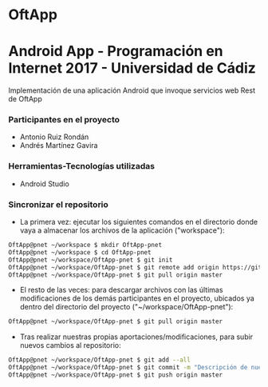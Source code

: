 # OftApp

# Android App - Programación en Internet 2017 - Universidad de Cádiz

Implementación de una aplicación Android que invoque servicios web Rest de OftApp


### Participantes en el proyecto

- Antonio Ruiz Rondán
- Andrés Martínez Gavira


### Herramientas-Tecnologías utilizadas

- Android Studio


### Sincronizar el repositorio

- La primera vez: ejecutar los siguientes comandos en el directorio donde vaya a almacenar los archivos de la aplicación ("workspace"):

```sh
OftApp@pnet ~/workspace $ mkdir OftApp-pnet
OftApp@pnet ~/workspace $ cd OftApp-pnet
OftApp@pnet ~/workspace/OftApp-pnet $ git init
OftApp@pnet ~/workspace/OftApp-pnet $ git remote add origin https://github.com/toninoes/OftApp.git
OftApp@pnet ~/workspace/OftApp-pnet $ git pull origin master
```

- El resto de las veces: para descargar archivos con las últimas modificaciones de los demás participantes en el proyecto, ubicados ya dentro del directorio del proyecto ("~/workspace/OftApp-pnet"):

```sh
OftApp@pnet ~/workspace/OftApp-pnet $ git pull origin master
```

- Tras realizar nuestras propias aportaciones/modificaciones, para subir nuevos cambios al repositorio:

```sh
OftApp@pnet ~/workspace/OftApp-pnet $ git add --all
OftApp@pnet ~/workspace/OftApp-pnet $ git commit -m "Descripción de nuestras aportaciones/modificaciones en el proyecto"
OftApp@pnet ~/workspace/OftApp-pnet $ git push origin master
```
